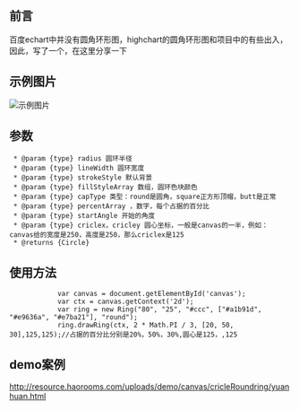 ## 前言
百度echart中并没有圆角环形图，highchart的圆角环形图和项目中的有些出入，因此，写了一个，在这里分享一下

## 示例图片

![示例图片](https://github.com/confidence68/cricleRoundring/blob/master/exmaple.png)

## 参数


	 * @param {type} radius 圆环半径
	 * @param {type} lineWidth 圆环宽度
	 * @param {type} strokeStyle 默认背景
	 * @param {type} fillStyleArray 数组，圆环色块颜色
	 * @param {type} capType 类型：round是圆角，square正方形顶帽，butt是正常
	 * @param {type} percentArray ，数字，每个占据的百分比
	 * @param {type} startAngle 开始的角度
	 * @param {type} criclex，cricley 圆心坐标，一般是canvas的一半，例如：canvas给的宽度是250，高度是250，那么criclex是125
	 * @returns {Circle} 



## 使用方法


	            var canvas = document.getElementById('canvas');
	            var ctx = canvas.getContext('2d');
	            var ring = new Ring("80", "25", "#ccc", ["#a1b91d", "#e9636a", "#e7ba21"], "round");
	            ring.drawRing(ctx, 2 * Math.PI / 3, [20, 50, 30],125,125);//占据的百分比分别是20%，50%，30%,圆心是125，,125



## demo案例

http://resource.haorooms.com/uploads/demo/canvas/cricleRoundring/yuanhuan.html

